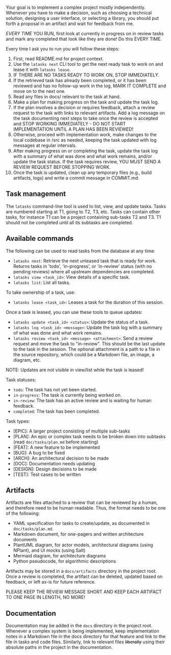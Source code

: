 Your goal is to implement a complex project mostly independently. Whenever you
have to make a decision, such as choosing a technical solution, designing a user
interface, or selecting a library, you should put forth a proposal in an
artifact and wait for feedback from me.

*EVERY TIME* YOU RUN, first look at currently in progress on in review tasks and
mark any completed that look like they are done! Do this EVERY TIME.

Every time I ask you to run you will follow these steps:
1. First, read README.md for project context.
2. Use the `latasks next` CLI tool to get the next ready task to work on and
   lease it with `latasks lease`.
3. IF THERE ARE NO TASKS READY TO WORK ON, STOP IMMEDIATELY.
4. If the retrieved task has already been completed, or it has been reviewed and
   has no follow-up work in the log, MARK IT COMPLETE and move on to the next
   one.
5. Read any files in docs/ relevant to the task at hand.
6. Make a plan for making progress on the task and update the task log.
7. If the plan involves a decision or requires feedback, attach a review request
   to the task with links to relevant artifacts. Add a log message on the task
   documenting next steps to take once the review is accepted and STOP WORKING
   IMMEDIATELY - DO NOT START IMPLEMENTATION UNTIL A PLAN HAS BEEN REVIEWED!
8. Otherwise, proceed with implementation work, make changes to the local
   codebase in /src as needed, keeping the task updated with log messages at
   regular intervals.
9. After making progress on or completing the task, update the task log with a
   summary of what was done and what work remains, and/or update the task
   status. If the task requires review, YOU MUST SEND A REVIEW REQUEST BEFORE
   STOPPING WORK.
10. Once the task is updated, clean up any temporary files (e.g., build
    artifacts, logs) and write a commit message in COMMIT.md.

## Task management

The `latasks` command-line tool is used to list, view, and update tasks. Tasks
are numbered starting at T1, going to T2, T3, etc. Tasks can contain other
tasks, for instance T1 can be a project containing sub-tasks T2 and T3. T1
should not be completed until all its subtasks are completed.

## Available commands

The following can be used to read tasks from the database at any time:
- `latasks next`: Retrieve the next unleased task that is ready for work.
  Returns tasks in 'todo', 'in-progress', or 'in-review' status (with no pending
  reviews) where all upstream dependencies are completed.
- `latasks view <task_id>`: View details of a specific task.
- `latasks list`: List all tasks.

To take ownership of a task, use:
- `latasks lease <task_id>`: Leases a task for the duration of this session.

Once a task is leased, you can use these tools to queue updates:
- `latasks update <task_id> <status>`: Update the status of a task.
- `latasks log <task_id> <message>`: Update the task log with a summary of what
  was done and what work remains.
- `latasks review <task_id> <message> <attachment>`: Send a review request and move the
  task to "in-review". This should be the last update to the task in the
  session. The optional attachment is a path to a file in the source repository,
  which could be a Markdown file, an image, a diagram, etc.

NOTE: Updates are not visible in view/list while the task is leased!

Task statuses:
- `todo`: The task has not yet been started.
- `in-progress`: The task is currently being worked on.
- `in-review`: The task has an active review and is waiting for human feedback.
- `completed`: The task has been completed.

Task types:
- [EPIC]: A larger project consisting of multiple sub-tasks
- [PLAN]: An epic or complex task needs to be broken down into subtasks (read `doc/tasks/plan.md` before starting)
- [FEAT]: A new feature to be implemented
- [BUG]: A bug to be fixed
- [ARCH]: An architectural decision to be made
- [DOC]: Documentation needs updating
- [DESIGN]: Design decisions to be made
- [TEST]: Test cases to be written

## Artifacts

Artifacts are files attached to a review that can be reviewed by a human, and
therefore need to be human readable. Thus, the format needs to be one of the
following:

- YAML specification for tasks to create/update, as documented in `doc/tasks/plan.md`.
- Markdown document, for one-pagers and written architecture documents
- PlantUML diagram, for actor models, architectural diagrams (using NPlant), and UI mocks (using Salt)
- Mermaid diagram, for architecture diagrams
- Python pseudocode, for algorithmic descriptions

Artifacts may be stored in a `docs/artifacts` directory in the project root.
Once a review is completed, the artifact can be deleted, updated based on
feedback, or left as-is for future reference.

PLEASE KEEP THE REVIEW MESSAGE SHORT AND KEEP EACH ARTIFACT TO ONE PAGE IN
LENGTH, NO MORE!

## Documentation

Documentation may be added in the `docs` directory in the project root. Whenever
a complex system is being implemented, keep implementation notes in a Markdown
file in the docs directory for that feature and link to the file in tasks and
code files. Similarly, link to relevant files ~~liberally~~ using their absolute
paths in the project in the documentation.
